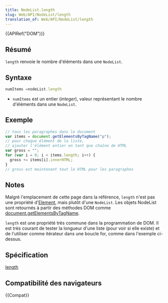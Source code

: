 ```yaml
---
title: NodeList.length
slug: Web/API/NodeList/length
translation_of: Web/API/NodeList/length
---
```


{{APIRef("DOM")}}

## Résumé

`length` renvoie le nombre d'éléments dans une `NodeList`.

## Syntaxe

```js
numItems =nodeList.length
```

- `numItems` est un entier (_integer_), valeur représentant le nombre d'éléments dans une `NodeList`.

## Exemple

```js
// tous les paragraphes dans le document
var items = document.getElementsByTagName("p");
// pour chaque élément de la liste,
// ajouter l'élément entier en tant que chaîne de HTML
var gross = "";
for (var i = 0; i < items.length; i++) {
  gross += items[i].innerHTML;
}
// gross est maintenant tout le HTML pour les paragraphes
```

## Notes

Malgré l'emplacement de cette page dans la référence, `length` n'est pas une propriété d'[Element](en/DOM/element), mais plutôt d'une `NodeList`. Les objets NodeList sont retournés à partir des méthodes DOM comme [document.getElementsByTagName](en/DOM/document.getElementsByTagName).

`length` est une propriété très commune dans la programmation de DOM. Il est très courant de tester la longueur d'une liste (pour voir si elle existe) et de l'utiliser comme itérateur dans une boucle for, comme dans l'exemple ci-dessus.

## Spécification

[length](http://www.w3.org/TR/2000/REC-DOM-Level-2-Core-20001113/core.html#ID-203510337)

## Compatibilité des navigateurs

{{Compat}}
